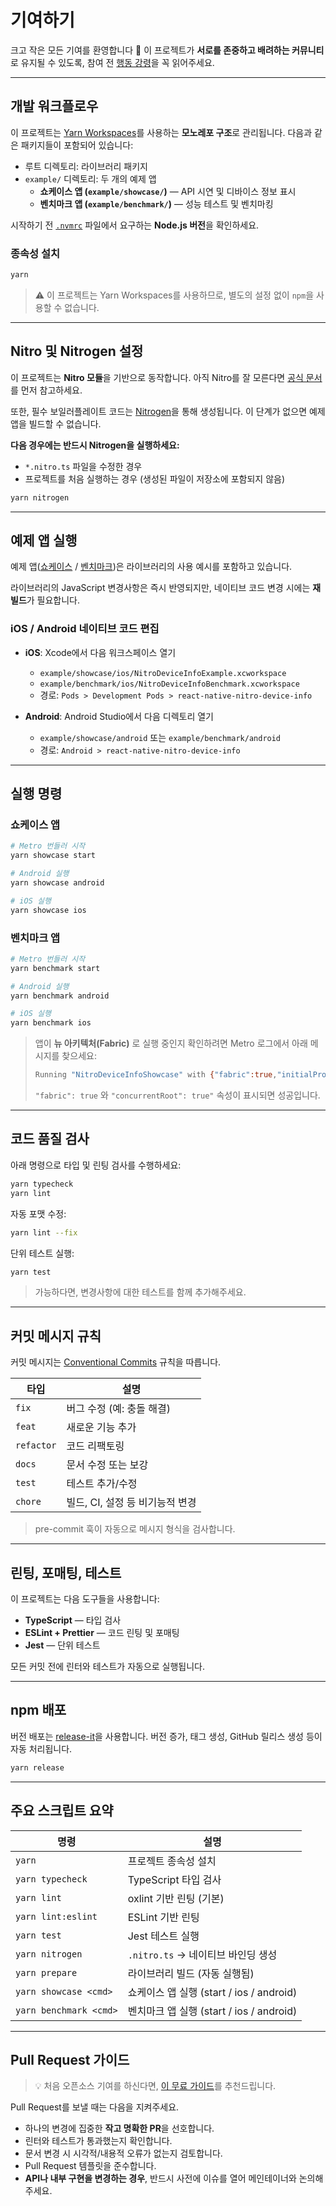 # 기여하기

크고 작은 모든 기여를 환영합니다 🎉
이 프로젝트가 **서로를 존중하고 배려하는 커뮤니티**로 유지될 수 있도록,
참여 전 [행동 강령](./CODE_OF_CONDUCT.md)을 꼭 읽어주세요.

---

## 개발 워크플로우

이 프로젝트는 [Yarn Workspaces](https://yarnpkg.com/features/workspaces)를 사용하는 **모노레포 구조**로 관리됩니다.
다음과 같은 패키지들이 포함되어 있습니다:

- 루트 디렉토리: 라이브러리 패키지
- `example/` 디렉토리: 두 개의 예제 앱
  - **쇼케이스 앱 (`example/showcase/`)** — API 시연 및 디바이스 정보 표시
  - **벤치마크 앱 (`example/benchmark/`)** — 성능 테스트 및 벤치마킹

시작하기 전 [`.nvmrc`](./.nvmrc) 파일에서 요구하는 **Node.js 버전**을 확인하세요.

### 종속성 설치

```bash
yarn
```

> ⚠️ 이 프로젝트는 Yarn Workspaces를 사용하므로, 별도의 설정 없이 `npm`을 사용할 수 없습니다.

---

## Nitro 및 Nitrogen 설정

이 프로젝트는 **Nitro 모듈**을 기반으로 동작합니다.
아직 Nitro를 잘 모른다면 [공식 문서](https://nitro.margelo.com/)를 먼저 참고하세요.

또한, 필수 보일러플레이트 코드는 [Nitrogen](https://nitro.margelo.com/docs/nitrogen)을 통해 생성됩니다.
이 단계가 없으면 예제 앱을 빌드할 수 없습니다.

**다음 경우에는 반드시 Nitrogen을 실행하세요:**

- `*.nitro.ts` 파일을 수정한 경우
- 프로젝트를 처음 실행하는 경우 (생성된 파일이 저장소에 포함되지 않음)

```bash
yarn nitrogen
```

---

## 예제 앱 실행

예제 앱([쇼케이스](/example/showcase/) / [벤치마크](/example/benchmark/))은
라이브러리의 사용 예시를 포함하고 있습니다.

라이브러리의 JavaScript 변경사항은 즉시 반영되지만,
네이티브 코드 변경 시에는 **재빌드**가 필요합니다.

### iOS / Android 네이티브 코드 편집

- **iOS**:
  Xcode에서 다음 워크스페이스 열기
  - `example/showcase/ios/NitroDeviceInfoExample.xcworkspace`
  - `example/benchmark/ios/NitroDeviceInfoBenchmark.xcworkspace`
  - 경로: `Pods > Development Pods > react-native-nitro-device-info`

- **Android**:
  Android Studio에서 다음 디렉토리 열기
  - `example/showcase/android` 또는 `example/benchmark/android`
  - 경로: `Android > react-native-nitro-device-info`

---

## 실행 명령

### 쇼케이스 앱

```bash
# Metro 번들러 시작
yarn showcase start

# Android 실행
yarn showcase android

# iOS 실행
yarn showcase ios
```

### 벤치마크 앱

```bash
# Metro 번들러 시작
yarn benchmark start

# Android 실행
yarn benchmark android

# iOS 실행
yarn benchmark ios
```

> 앱이 **뉴 아키텍처(Fabric)** 로 실행 중인지 확인하려면 Metro 로그에서 아래 메시지를 찾으세요:
>
> ```bash
> Running "NitroDeviceInfoShowcase" with {"fabric":true,"initialProps":{"concurrentRoot":true},"rootTag":1}
> ```
>
> `"fabric": true` 와 `"concurrentRoot": true"` 속성이 표시되면 성공입니다.

---

## 코드 품질 검사

아래 명령으로 타입 및 린팅 검사를 수행하세요:

```bash
yarn typecheck
yarn lint
```

자동 포맷 수정:

```bash
yarn lint --fix
```

단위 테스트 실행:

```bash
yarn test
```

> 가능하다면, 변경사항에 대한 테스트를 함께 추가해주세요.

---

## 커밋 메시지 규칙

커밋 메시지는 [Conventional Commits](https://www.conventionalcommits.org/en) 규칙을 따릅니다.

| 타입       | 설명                            |
| ---------- | ------------------------------- |
| `fix`      | 버그 수정 (예: 충돌 해결)       |
| `feat`     | 새로운 기능 추가                |
| `refactor` | 코드 리팩토링                   |
| `docs`     | 문서 수정 또는 보강             |
| `test`     | 테스트 추가/수정                |
| `chore`    | 빌드, CI, 설정 등 비기능적 변경 |

> pre-commit 훅이 자동으로 메시지 형식을 검사합니다.

---

## 린팅, 포매팅, 테스트

이 프로젝트는 다음 도구들을 사용합니다:

- **TypeScript** — 타입 검사
- **ESLint + Prettier** — 코드 린팅 및 포매팅
- **Jest** — 단위 테스트

모든 커밋 전에 린터와 테스트가 자동으로 실행됩니다.

---

## npm 배포

버전 배포는 [release-it](https://github.com/release-it/release-it)을 사용합니다.
버전 증가, 태그 생성, GitHub 릴리스 생성 등이 자동 처리됩니다.

```bash
yarn release
```

---

## 주요 스크립트 요약

| 명령                   | 설명                                     |
| ---------------------- | ---------------------------------------- |
| `yarn`                 | 프로젝트 종속성 설치                     |
| `yarn typecheck`       | TypeScript 타입 검사                     |
| `yarn lint`            | oxlint 기반 린팅 (기본)                  |
| `yarn lint:eslint`     | ESLint 기반 린팅                         |
| `yarn test`            | Jest 테스트 실행                         |
| `yarn nitrogen`        | `.nitro.ts` → 네이티브 바인딩 생성       |
| `yarn prepare`         | 라이브러리 빌드 (자동 실행됨)            |
| `yarn showcase <cmd>`  | 쇼케이스 앱 실행 (start / ios / android) |
| `yarn benchmark <cmd>` | 벤치마크 앱 실행 (start / ios / android) |

---

## Pull Request 가이드

> 💡 처음 오픈소스 기여를 하신다면,
> [이 무료 가이드](https://app.egghead.io/playlists/how-to-contribute-to-an-open-source-project-on-github)를 추천드립니다.

Pull Request를 보낼 때는 다음을 지켜주세요.

- 하나의 변경에 집중한 **작고 명확한 PR**을 선호합니다.
- 린터와 테스트가 통과했는지 확인합니다.
- 문서 변경 시 시각적/내용적 오류가 없는지 검토합니다.
- Pull Request 템플릿을 준수합니다.
- **API나 내부 구현을 변경하는 경우**, 반드시 사전에 이슈를 열어 메인테이너와 논의해주세요.
